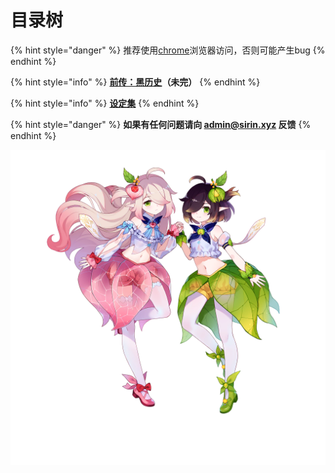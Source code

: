 # 目录树

{% hint style="danger" %}
推荐使用[chrome](https://www.google.cn/intl/zh-CN/chrome/)浏览器访问，否则可能产生bug
{% endhint %}

{% hint style="info" %}
[**前传：黑历史**](book-1/ac.md)**（未完）**
{% endhint %}

{% hint style="info" %}
[**设定集**](hg/index.md)
{% endhint %}

{% hint style="danger" %}
**如果有任何问题请向 admin@sirin.xyz 反馈**
{% endhint %}



![](.gitbook/assets/732.png)

